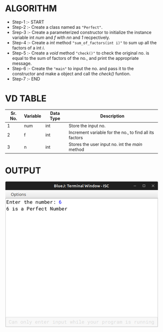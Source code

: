# ALGORITHM

- Step-1 :- START
- Step-2 :- Create a class named as `"Perfect"`.
- Srep-3 :- Create a parameterized constructor to initialize the instance variable int *num* and *f* with *nn* and *1* recpectively.
- Step-4 :- Create a *int* method `"sum_of_factors(int i)"` to sum up all the factors of a int *i*.
- Step-5 :- Create a *void* method `"check()"` to check the original no. is equal to the sum of factors of the no., and print the appropriate message.
- Step-6 :- Create the `"main"` to input the no. and pass it to the constructor and make a object and call the *check()* funtion.
- Step-7 :- END

# VD TABLE

| Sr. No. | Variable | Data Type | Description |
| --- | --- | --- | --- |
| 1 | num | int | Store the input no. |
| 2 | f | int | Increment variable for the no., to find all its factors |
| 3 | n | int | Stores the user input no. int the *main* method |

# OUTPUT

<p align="center">
<img width="auto" height="auto" alt="output" src="./output.png">
</p>